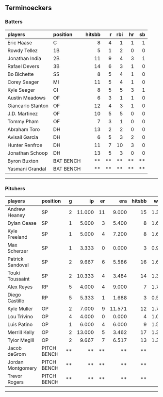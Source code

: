 ## Terminoeckers

### Batters

 
|players           |position  | hitsbb|  r| rbi| hr| sb| 
|:-----------------|:---------|------:|--:|---:|--:|--:| 
|Eric Haase        |C         |      8|  4|   1|  1|  1| 
|Rowdy Tellez      |1B        |      5|  1|   2|  0|  0| 
|Jonathan India    |2B        |     11|  9|   4|  3|  1| 
|Rafael Devers     |3B        |     14|  6|   3|  1|  0| 
|Bo Bichette       |SS        |      8|  5|   4|  1|  0| 
|Corey Seager      |MI        |     11|  5|   4|  1|  0| 
|Kyle Seager       |CI        |      8|  5|   5|  3|  1| 
|Austin Meadows    |OF        |      6|  3|   1|  1|  0| 
|Giancarlo Stanton |OF        |     12|  4|   3|  1|  0| 
|J.D. Martinez     |OF        |     10|  5|   5|  0|  0| 
|Tommy Pham        |OF        |      7|  3|   1|  0|  0| 
|Abraham Toro      |DH        |     13|  2|   2|  0|  0| 
|Avisail Garcia    |DH        |      6|  5|   3|  2|  0| 
|Hunter Renfroe    |DH        |     11|  7|  10|  3|  0| 
|Jonathan Schoop   |DH        |     13|  5|   3|  0|  0| 
|Byron Buxton      |BAT BENCH |     **| **|  **| **| **| 
|Yasmani Grandal   |BAT BENCH |     **| **|  **| **| **| 


* * *

### Pitchers

 
|players           |position    |  g|     ip| er|    era| hitsbb|  whip| so|  w| sv| 
|:-----------------|:-----------|--:|------:|--:|------:|------:|-----:|--:|--:|--:| 
|Andrew Heaney     |SP          |  2| 11.000| 11|  9.000|     15| 1.364| 14|  1|  0| 
|Dylan Cease       |SP          |  1|  5.000|  3|  5.400|      8| 1.600| 10|  1|  0| 
|Kyle Freeland     |SP          |  1|  5.000|  4|  7.200|      8| 1.600|  6|  1|  0| 
|Max Scherzer      |SP          |  1|  3.333|  0|  0.000|      3| 0.900|  6|  0|  0| 
|Patrick Sandoval  |SP          |  2|  9.667|  6|  5.586|     16| 1.655|  7|  0|  0| 
|Touki Toussaint   |SP          |  2| 10.333|  4|  3.484|     14| 1.355|  8|  0|  0| 
|Alex Reyes        |RP          |  5|  4.000|  4|  9.000|      7| 1.750|  6|  0|  3| 
|Diego Castillo    |RP          |  5|  5.333|  1|  1.688|      3| 0.562|  4|  0|  0| 
|Kyle Muller       |OP          |  2|  7.000|  9| 11.571|     12| 1.714|  4|  0|  0| 
|Lou Trivino       |OP          |  4|  4.000|  0|  0.000|      4| 1.000|  2|  1|  2| 
|Luis Patino       |OP          |  1|  6.000|  4|  6.000|      9| 1.500|  7|  0|  0| 
|Merrill Kelly     |OP          |  2| 13.000|  5|  3.462|     17| 1.308|  7|  0|  0| 
|Tylor Megill      |OP          |  2|  9.667|  7|  6.517|     13| 1.345| 11|  0|  0| 
|Jacob deGrom      |PITCH BENCH | **|     **| **|     **|     **|    **| **| **| **| 
|Jordan Montgomery |PITCH BENCH | **|     **| **|     **|     **|    **| **| **| **| 
|Trevor Rogers     |PITCH BENCH | **|     **| **|     **|     **|    **| **| **| **| 


* * *



